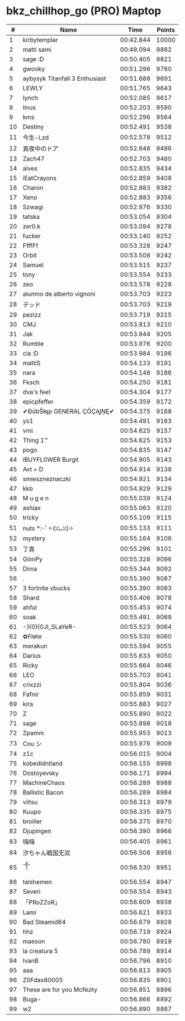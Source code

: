 # bkz_chillhop_go (PRO) Maptop

|  # | Name | Time | Points |
|-------------- | -------------- | -------------- | -------------- | 
| 1 | kirbytemplar | 00:42.844 | 10000 | 
| 2 | matti sami | 00:49.094 | 9882 | 
| 3 | sage :D | 00:50.405 | 9821 | 
| 4 | gwooky | 00:51.296 | 9760 | 
| 5 | aybysyk Titanfall 3 Enthusiast | 00:51.688 | 9691 | 
| 6 | LEWLY | 00:51.765 | 9643 | 
| 7 | lynch | 00:52.085 | 9617 | 
| 8 | linus | 00:52.203 | 9590 | 
| 9 | kms | 00:52.296 | 9564 | 
| 10 | Destiny | 00:52.491 | 9538 | 
| 11 | 今生-Lzd | 00:52.578 | 9512 | 
| 12 | 真夜中のドア | 00:52.648 | 9486 | 
| 13 | Zach47 | 00:52.703 | 9460 | 
| 14 | alves | 00:52.835 | 9434 | 
| 15 | iEatCrayons | 00:52.859 | 9408 | 
| 16 | Charon | 00:52.883 | 9382 | 
| 17 | Xeno | 00:52.883 | 9356 | 
| 18 | Szwagi | 00:52.976 | 9330 | 
| 19 | tatska | 00:53.054 | 9304 | 
| 20 | zer0.k | 00:53.094 | 9278 | 
| 21 | fucker | 00:53.140 | 9252 | 
| 22 | FfffFf | 00:53.328 | 9247 | 
| 23 | Orbit | 00:53.508 | 9242 | 
| 24 | Samuel | 00:53.515 | 9237 | 
| 25 | tony | 00:53.554 | 9233 | 
| 26 | zeo | 00:53.578 | 9228 | 
| 27 | alumno de alberto vignoni | 00:53.703 | 9223 | 
| 28 | デッド | 00:53.703 | 9219 | 
| 29 | pezizz | 00:53.719 | 9215 | 
| 30 | CMJ | 00:53.813 | 9210 | 
| 31 | Jak | 00:53.844 | 9205 | 
| 32 | Rumble | 00:53.976 | 9200 | 
| 33 | cia :D | 00:53.984 | 9196 | 
| 34 | mattiS | 00:54.133 | 9191 | 
| 35 | nara | 00:54.148 | 9186 | 
| 36 | Fksch | 00:54.250 | 9181 | 
| 37 | dva's feet | 00:54.304 | 9177 | 
| 38 | epicpfeffer | 00:54.359 | 9172 | 
| 39 | ✔ĐûbŠŧęp GENERAL ÇŌÇĄĮŅĘ✔ | 00:54.375 | 9168 | 
| 40 | ys1 | 00:54.491 | 9163 | 
| 41 | vmi | 00:54.625 | 9157 | 
| 42 | Thing 1™ | 00:54.625 | 9153 | 
| 43 | pogo | 00:54.835 | 9147 | 
| 44 | iBUYFL0WER Burgit | 00:54.905 | 9143 | 
| 45 | Avt = D | 00:54.914 | 9138 | 
| 46 | smieszneznaczki | 00:54.921 | 9134 | 
| 47 | kkb | 00:54.929 | 9129 | 
| 48 | M u g e n | 00:55.039 | 9124 | 
| 49 | ashiax | 00:55.063 | 9120 | 
| 50 | tricky | 00:55.109 | 9115 | 
| 51 | nuts *:･ﾟ✧(ꈍᴗꈍ)✧ | 00:55.133 | 9111 | 
| 52 | mystery | 00:55.164 | 9106 | 
| 53 | 丁真 | 00:55.296 | 9101 | 
| 54 | GiimPy | 00:55.328 | 9096 | 
| 55 | Dima | 00:55.344 | 9092 | 
| 56 | . | 00:55.390 | 9087 | 
| 57 | 3 fortnite vbucks | 00:55.390 | 9083 | 
| 58 | Shard | 00:55.406 | 9078 | 
| 59 | ahful | 00:55.453 | 9074 | 
| 60 | soak | 00:55.491 | 9069 | 
| 61 | -}{0}{0JI_SLaYeR- | 00:55.523 | 9064 | 
| 62 | ✿Fløte | 00:55.530 | 9060 | 
| 63 | merakun | 00:55.594 | 9055 | 
| 64 | Darius | 00:55.633 | 9050 | 
| 65 | Ricky | 00:55.664 | 9046 | 
| 66 | LEO | 00:55.703 | 9041 | 
| 67 | crixzzi | 00:55.804 | 9036 | 
| 68 | Fafnir | 00:55.859 | 9031 | 
| 69 | kira | 00:55.883 | 9027 | 
| 70 | Z | 00:55.890 | 9022 | 
| 71 | sage | 00:55.898 | 9018 | 
| 72 | Zpamm | 00:55.953 | 9013 | 
| 73 | Cou シ | 00:55.976 | 9009 | 
| 74 | z1c | 00:56.015 | 9004 | 
| 75 | kobedidntland | 00:56.155 | 8998 | 
| 76 | Dostoyevsky | 00:56.171 | 8994 | 
| 77 | MachineChaos | 00:56.289 | 8988 | 
| 78 | Ballistic Bacon | 00:56.289 | 8984 | 
| 79 | viltsu | 00:56.313 | 8979 | 
| 80 | Kuupo | 00:56.335 | 8975 | 
| 81 | broiiler | 00:56.375 | 8970 | 
| 82 | Djupingen | 00:56.390 | 8966 | 
| 83 | 嗨嗨 | 00:56.405 | 8961 | 
| 84 | 汐ちゃん戦国无双 | 00:56.508 | 8956 | 
| 85 | ༒ | 00:56.530 | 8951 | 
| 86 | talshemen | 00:56.554 | 8947 | 
| 87 | Severi | 00:56.554 | 8943 | 
| 88 | 「PRoZZoR」 | 00:56.609 | 8938 | 
| 89 | Lami | 00:56.621 | 8933 | 
| 90 | Bad Steamid64 | 00:56.679 | 8928 | 
| 91 | hhz | 00:56.719 | 8924 | 
| 92 | maeson | 00:56.780 | 8919 | 
| 93 | la creatura 5 | 00:56.789 | 8914 | 
| 94 | IvanB | 00:56.796 | 8910 | 
| 95 | aaa | 00:56.813 | 8905 | 
| 96 | Z0Fdas80005 | 00:56.835 | 8901 | 
| 97 | These are for you McNulty | 00:56.851 | 8896 | 
| 98 | Buga- | 00:56.866 | 8892 | 
| 99 | w2 | 00:56.890 | 8887 | 

